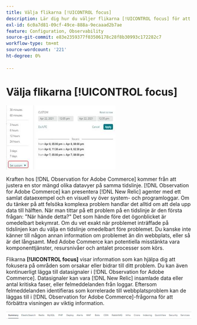 ```yaml
---
title: Välja flikarna [!UICONTROL focus]
description: Lär dig hur du väljer flikarna [!UICONTROL focus] för att upptäcka områden som orsakar problem.
exl-id: 6c0a7d81-09cf-49ce-888a-9ecaaad2b7ae
feature: Configuration, Observability
source-git-commit: e83e2359377f03506178c28f8b30993c172282c7
workflow-type: tm+mt
source-wordcount: '221'
ht-degree: 0%

---
```


# Välja flikarna [!UICONTROL focus]

![Välj fokusflikar](../../assets/tools/observation-for-adobe-commerce/choosing-the-focus-tabs-1.jpg)

Kraften hos [!DNL Observation for Adobe Commerce] kommer från att justera en stor mängd olika datavyer på samma tidslinje. [!DNL Observation for Adobe Commerce] kan presentera [!DNL New Relic] agenter med ett samlat dataexempel och en visuell vy över system- och programloggar. Om du tänker på att felsöka komplexa problem handlar det alltid om att dela upp data till hälften. När man tittar på ett problem på en tidslinje är den första frågan: &quot;När hände detta?&quot; Det som hände före det ögonblicket är omedelbart bekymrat. Om du vet exakt när problemet inträffade på tidslinjen kan du välja en tidslinje omedelbart före problemet. Du kanske inte känner till någon annan information om problemet än din webbplats, eller så är det långsamt. Med Adobe Commerce kan potentiella misstänkta vara komponenttjänster, resursnivåer och antalet processer som körs.

Flikarna **[!UICONTROL focus]** visar information som kan hjälpa dig att fokusera på områden som orsakar eller bidrar till ditt problem. Du kan även kontinuerligt lägga till datasignaler i [!DNL Observation for Adobe Commerce]. Datasignaler kan vara [!DNL New Relic] insamlade data eller antal kritiska faser, eller felmeddelanden från loggar. Eftersom felmeddelanden identifieras som korrelerade till webbplatsproblem kan de läggas till i [!DNL Observation for Adobe Commerce]-frågorna för att förbättra visningen av viktig information.

![Välj fokusflikar](../../assets/tools/observation-for-adobe-commerce/choosing-the-focus-tabs-2.jpeg)
